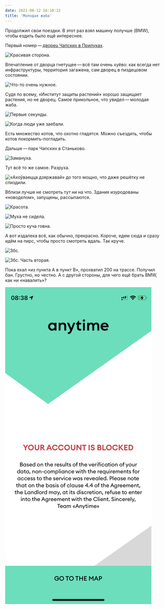 ```yaml
---
date: 2021-08-12 16:10:22
title: 'Молодая жаба'
---
```


Продолжил свои поездки. В этот раз взял машину получше (BMW), чтобы ездить было ещё интереснее.

Первый
номер — [дворец Чапских в Прилуках](<https://ru.wikipedia.org/wiki/%D0%94%D0%B2%D0%BE%D1%80%D0%B5%D1%86_%D0%A7%D0%B0%D0%BF%D1%81%D0%BA%D0%B8%D1%85_(%D0%9F%D1%80%D0%B8%D0%BB%D1%83%D0%BA%D0%B8)>).

![Красивая сторона.](IMG_0699.JPG)

Впечатление от дворца гнетущее — всё там очень хуёво: как всегда нет инфраструктуры, территория
загажена, сам дворец в пиздецовом состоянии.

![Что-то очень нужное.](IMG_0686.JPG)

Судя по всему, «Институт защиты растений» хорошо защищает растения, но не дворец. Самое прикольное,
что увидел — молодая жаба.

![Первые секунды.](IMG_0694.JPG)

![Когда люди уже заебали.](IMG_0695.JPG)

Есть множество котов, что охотно гладятся. Можно съездить, чтобы котов покормить-погладить.

Дальше — парк Чапских в Станьково.

![Замануха.](IMG_0729.JPG)

Тут всё то же самое. Разруха.

![«Ахоўваецца дзяржавай» до того мощно, что даже решётку не спиздили.](IMG_0731.JPG)

Вблизи лучше не смотреть тут ни на что. Здания изуродованы «новоделом», запущены, рассыпаются.

![Красота.](IMG_0739.JPG)

![Муха не сидела.](IMG_0753.JPG)

![Просто куча говна.](IMG_0740.JPG)

А вот издалека всё, как обычно, прекрасно. Короче, едем сюда и сразу идём на пирс, чтобы просто
смотреть вдаль. Так круче.

![Збс.](IMG_0755.JPG)

![Збс. Часть вторая.](IMG_0757.JPG)

Пока ехал «из пункта A в пункт B», прохватил 200 на трассе. Получил бан. Грустно, но честно. А с
другой стороны, для чего ещё брать BMW, как ни «навалить»?

![Утренние новости.](IMG_0771.PNG)
